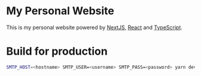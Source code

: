 # My Personal Website

This is my personal website powered by [NextJS](https://nextjs.org), [React](https://reactjs.org) and [TypeScript](https://www.typescriptlang.org).

# Build for production

```bash
SMTP_HOST=<hostname> SMTP_USER=<username> SMTP_PASS=<password> yarn dev
```
